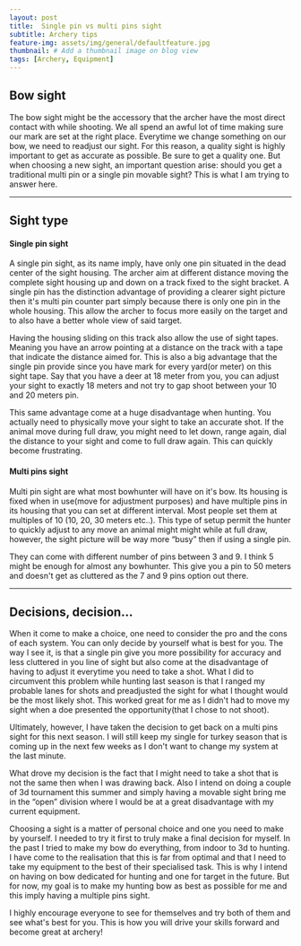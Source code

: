 ```yaml
---
layout: post
title:  Single pin vs multi pins sight
subtitle: Archery tips
feature-img: assets/img/general/defaultfeature.jpg
thumbnail: # Add a thumbnail image on blog view
tags: [Archery, Equipment]
---
```


## Bow sight

The bow sight might be the accessory that the archer have the most direct contact with while shooting. We all spend an awful lot of time making sure our mark are set at the right place. Everytime we change something on our bow, we need to readjust our sight. For this reason, a quality sight is highly important to get as accurate as possible. Be sure to get a quality one. But when choosing a new sight, an important question arise: should you get a traditional multi pin or a single pin movable sight? This is what I am trying to answer here.

*****

## Sight type

#### Single pin sight

A single pin sight, as its name imply, have only one pin situated in the dead center of the sight housing. The archer aim at different distance moving the complete sight housing up and down on a track fixed to the sight bracket. A single pin has the distinction advantage of providing a clearer sight picture then it's multi pin counter part simply because there is only one pin in the whole housing. This allow the archer to focus more easily on the target and to also have a better whole view of said target.

Having the housing sliding on this track also allow the use of sight tapes. Meaning you have an arrow pointing at a distance on the track with a tape that indicate the distance aimed for. This is also a big advantage that the single pin provide since you have mark for every yard(or meter) on this sight tape. Say that you have a deer at 18 meter from you, you can adjust your sight to exactly 18 meters and not try to gap shoot between your 10 and 20 meters pin.

This same advantage come at a huge disadvantage when hunting. You actually need to physically move your sight to take an accurate shot. If the animal move during full draw, you might need to let down, range again, dial the distance to your sight and come to full draw again. This can quickly become frustrating.

#### Multi pins sight

Multi pin sight are what most bowhunter will have on it's bow. Its housing is fixed when in use(move for adjustment purposes) and have multiple pins in its housing that you can set at different interval. Most people set them at multiples of 10 (10, 20, 30 meters etc..). This type of setup permit the hunter to quickly adjust to any move an animal might might while at full draw, however, the sight picture will be way more “busy” then if using a single pin.

They can come with different number of pins between 3 and 9. I think 5 might be enough for almost any bowhunter. This give you a pin to 50 meters and doesn't get as cluttered as the 7 and 9 pins option out there.

*****

## Decisions, decision…

When it come to make a choice, one need to consider the pro and the cons of each system. You can only decide by yourself what is best for you. The way I see it, is that a single pin give you more possibility for accuracy and less cluttered in you line of sight but also come at the disadvantage of having to adjust it everytime you need to take a shot. What I did to circumvent this problem while hunting last season is that I ranged my probable lanes for shots and preadjusted the sight for what I thought would be the most likely shot. This worked great for me as I didn't had to move my sight when a doe presented the opportunity(that I chose to not shoot).

Ultimately, however, I have taken the decision to get back on a multi pins sight for this next season. I will still keep my single for turkey season that is coming up in the next few weeks as I don't want to change my system at the last minute.

What drove my decision is the fact that I might need to take a shot that is not the same then when I was drawing back. Also I intend on doing a couple of 3d tournament this summer and simply having a movable sight bring me in the “open” division where I would be at a great disadvantage with my current equipment.

Choosing a sight is a matter of personal choice and one you need to make by yourself. I needed to try it first to truly make a final decision for myself. In the past I tried to make my bow do everything, from indoor to 3d to hunting. I have come to the realisation that this is far from optimal and that I need to take my equipment to the best of their specialised task. This is why I intend on having on bow dedicated for hunting and one for target in the future. But for now, my goal is to make my hunting bow as best as possible for me and this imply having a multiple pins sight.

I highly encourage everyone to see for themselves and try both of them and see what's best for you. This is how you will drive your skills forward and become great at archery!
